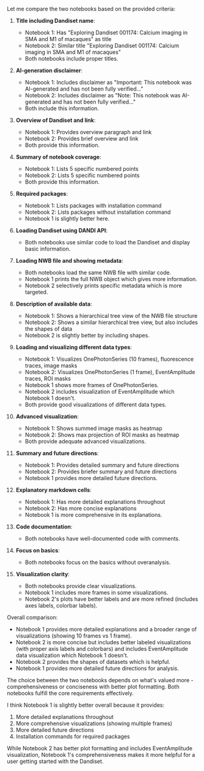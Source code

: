 Let me compare the two notebooks based on the provided criteria:

1. **Title including Dandiset name**:
   - Notebook 1: Has "Exploring Dandiset 001174: Calcium imaging in SMA and M1 of macaques" as title
   - Notebook 2: Similar title "Exploring Dandiset 001174: Calcium imaging in SMA and M1 of macaques"
   - Both notebooks include proper titles.

2. **AI-generation disclaimer**:
   - Notebook 1: Includes disclaimer as "Important: This notebook was AI-generated and has not been fully verified..."
   - Notebook 2: Includes disclaimer as "Note: This notebook was AI-generated and has not been fully verified..."
   - Both include this information.

3. **Overview of Dandiset and link**:
   - Notebook 1: Provides overview paragraph and link
   - Notebook 2: Provides brief overview and link
   - Both provide this information.

4. **Summary of notebook coverage**:
   - Notebook 1: Lists 5 specific numbered points
   - Notebook 2: Lists 5 specific numbered points
   - Both provide this information.

5. **Required packages**:
   - Notebook 1: Lists packages with installation command
   - Notebook 2: Lists packages without installation command
   - Notebook 1 is slightly better here.

6. **Loading Dandiset using DANDI API**:
   - Both notebooks use similar code to load the Dandiset and display basic information.

7. **Loading NWB file and showing metadata**:
   - Both notebooks load the same NWB file with similar code.
   - Notebook 1 prints the full NWB object which gives more information.
   - Notebook 2 selectively prints specific metadata which is more targeted.

8. **Description of available data**:
   - Notebook 1: Shows a hierarchical tree view of the NWB file structure
   - Notebook 2: Shows a similar hierarchical tree view, but also includes the shapes of data
   - Notebook 2 is slightly better by including shapes.

9. **Loading and visualizing different data types**:
   - Notebook 1: Visualizes OnePhotonSeries (10 frames), fluorescence traces, image masks
   - Notebook 2: Visualizes OnePhotonSeries (1 frame), EventAmplitude traces, ROI masks
   - Notebook 1 shows more frames of OnePhotonSeries.
   - Notebook 2 includes visualization of EventAmplitude which Notebook 1 doesn't.
   - Both provide good visualizations of different data types.

10. **Advanced visualization**:
    - Notebook 1: Shows summed image masks as heatmap
    - Notebook 2: Shows max projection of ROI masks as heatmap
    - Both provide adequate advanced visualizations.

11. **Summary and future directions**:
    - Notebook 1: Provides detailed summary and future directions
    - Notebook 2: Provides briefer summary and future directions
    - Notebook 1 provides more detailed future directions.

12. **Explanatory markdown cells**:
    - Notebook 1: Has more detailed explanations throughout
    - Notebook 2: Has more concise explanations
    - Notebook 1 is more comprehensive in its explanations.

13. **Code documentation**:
    - Both notebooks have well-documented code with comments.

14. **Focus on basics**:
    - Both notebooks focus on the basics without overanalysis.

15. **Visualization clarity**:
    - Both notebooks provide clear visualizations.
    - Notebook 1 includes more frames in some visualizations.
    - Notebook 2's plots have better labels and are more refined (includes axes labels, colorbar labels).

Overall comparison:
- Notebook 1 provides more detailed explanations and a broader range of visualizations (showing 10 frames vs 1 frame).
- Notebook 2 is more concise but includes better labeled visualizations (with proper axis labels and colorbars) and includes EventAmplitude data visualization which Notebook 1 doesn't.
- Notebook 2 provides the shapes of datasets which is helpful.
- Notebook 1 provides more detailed future directions for analysis.

The choice between the two notebooks depends on what's valued more - comprehensiveness or conciseness with better plot formatting. Both notebooks fulfill the core requirements effectively.

I think Notebook 1 is slightly better overall because it provides:
1. More detailed explanations throughout
2. More comprehensive visualizations (showing multiple frames)
3. More detailed future directions
4. Installation commands for required packages

While Notebook 2 has better plot formatting and includes EventAmplitude visualization, Notebook 1's comprehensiveness makes it more helpful for a user getting started with the Dandiset.